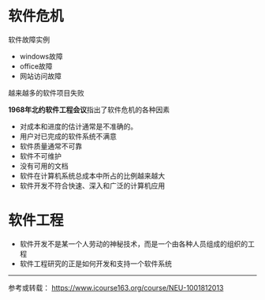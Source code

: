 # 软件危机
软件故障实例
- windows故障
- office故障
- 网站访问故障

越来越多的软件项目失败



**1968年北约软件工程会议**指出了软件危机的各种因素

- 对成本和进度的估计通常是不准确的。
- 用户对已完成的软件系统不满意
- 软件质量通常不可靠
- 软件不可维护
- 没有可用的文档
- 软件在计算机系统总成本中所占的比例越来越大
- 软件开发不符合快速、深入和广泛的计算机应用

# 软件工程

- 软件开发不是某一个人劳动的神秘技术，而是一个由各种人员组成的组织的工程
- 软件工程研究的正是如何开发和支持一个软件系统







----

参考或转载：
https://www.icourse163.org/course/NEU-1001812013